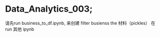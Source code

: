 # Data_Analytics_003;
请先run business_to_df.ipynb, 来创建 filter busienss the 材料（pickles）
在run 其他 ipynb
